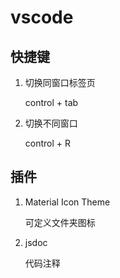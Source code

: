 # vscode

## 快捷键

1. 切换同窗口标签页

   control + tab

2. 切换不同窗口

   control + R

## 插件

1. Material Icon Theme

   可定义文件夹图标

2. jsdoc

   代码注释

